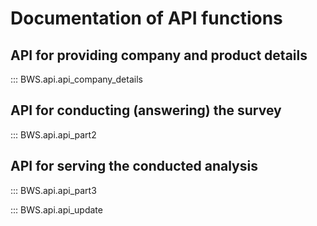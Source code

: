 # Documentation of API functions

## API for providing company and product details
::: BWS.api.api_company_details

## API for conducting (answering) the survey
::: BWS.api.api_part2

## API for serving the conducted analysis
::: BWS.api.api_part3

::: BWS.api.api_update